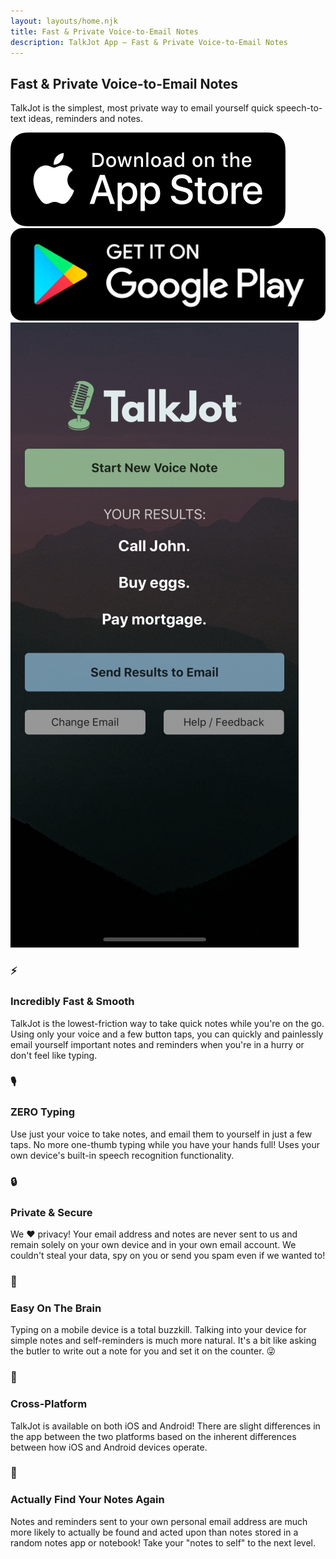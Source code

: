 ```yaml
---
layout: layouts/home.njk
title: Fast & Private Voice-to-Email Notes
description: TalkJot App – Fast & Private Voice-to-Email Notes
---
```


<div class="home-top">
  <div class="home-top-left">
    <h2>Fast & Private Voice-to-Email Notes</h2>
    <p>TalkJot is the simplest, most private way to email yourself quick speech-to-text ideas, reminders and notes.</p>
    <div class="store-buttons">
      <a href="https://apps.apple.com/us/app/talkjot-voice-to-email-notes/id1499580999" target="_blank" class="store-button">
        <img src="/img/appstore.png">
      </a>
      <a href="https://play.google.com/store/apps/details?id=com.talkjot" target="_blank" class="store-button">
        <img src="/img/playstore.png">
      </a>
    </div>
  </div>
  <div class="screenshot-div">
    <img class="screenshot" src="/img/screenshot.png">
  </div>
</div>

<div class="features">
  <div class="feature">
    <h3 class="feature-emoji">⚡</h3>
    <div class="feature-text">
      <h3>
        Incredibly Fast & Smooth
      </h3>
      <p>
        TalkJot is the lowest-friction way to take quick notes while you're on the go. Using only your voice and a few button taps, you can quickly and painlessly email yourself important notes and reminders when you're in a hurry or don't feel like typing.
      </p>
    </div>
  </div>
  <div class="feature">
    <h3 class="feature-emoji">🎙️</h3>
    <div class="feature-text">
      <h3>
        ZERO Typing
      </h3>
      <p>
        Use just your voice to take notes, and email them to yourself in just a few taps. No more one-thumb typing while you have your hands full! Uses your own device's built-in speech recognition functionality.
      </p>
    </div>
  </div>
  <div class="feature">
    <h3 class="feature-emoji">🔒</h3>
    <div class="feature-text">
      <h3>
        Private & Secure
      </h3>
      <p>
        We ❤️ privacy! Your email address and notes are never sent to us and remain solely on your own device and in your own email account. We couldn't steal your data, spy on you or send you spam even if we wanted to!
      </p>
    </div>
  </div>
  <div class="feature">
    <h3 class="feature-emoji">🧠</h3>
    <div class="feature-text">
      <h3>
        Easy On The Brain
      </h3>
      <p>
        Typing on a mobile device is a total buzzkill. Talking into your device for simple notes and self-reminders is much more natural. It's a bit like asking the butler to write out a note for you and set it on the counter. 😜
      </p>
    </div>
  </div>
  <div class="feature">
    <h3 class="feature-emoji">🚀</h3>
    <div class="feature-text">
      <h3>
        Cross-Platform
      </h3>
      <p>
        TalkJot is available on both iOS and Android! There are slight differences in the app between the two platforms based on the inherent differences between how iOS and Android devices operate.
      </p>
    </div>
  </div>
  <div class="feature">
    <h3 class="feature-emoji">📎</h3>
    <div class="feature-text">
      <h3>
        Actually Find Your Notes Again
      </h3>
      <p>
        Notes and reminders sent to your own personal email address are much more likely to actually be found and acted upon than notes stored in a random notes app or notebook! Take your "notes to self" to the next level.
      </p>
    </div>
  </div>
</div>
